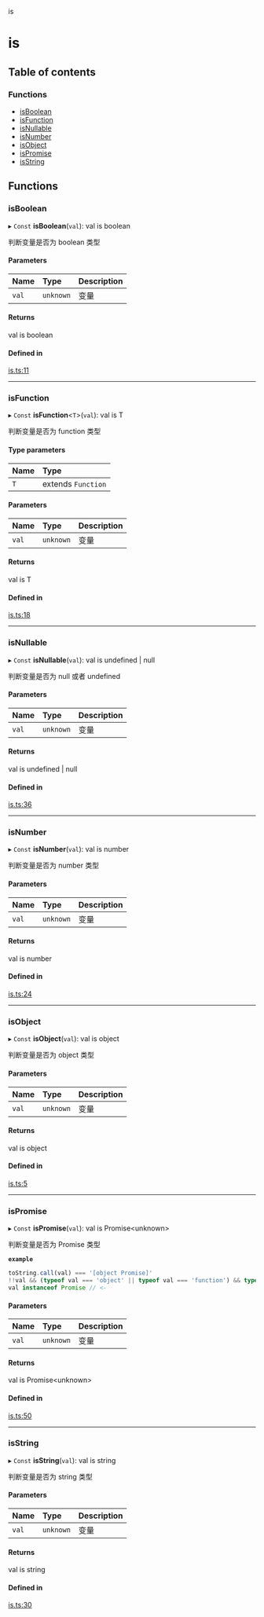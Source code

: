 is

# is

## Table of contents

### Functions

- [isBoolean](README.md#isboolean)
- [isFunction](README.md#isfunction)
- [isNullable](README.md#isnullable)
- [isNumber](README.md#isnumber)
- [isObject](README.md#isobject)
- [isPromise](README.md#ispromise)
- [isString](README.md#isstring)

## Functions

### isBoolean

▸ `Const` **isBoolean**(`val`): val is boolean

判断变量是否为 boolean 类型

#### Parameters

| Name | Type | Description |
| :------ | :------ | :------ |
| `val` | `unknown` | 变量 |

#### Returns

val is boolean

#### Defined in

[is.ts:11](https://github.com/xizher/nhz-utils/blob/b64214c/src/is/is.ts#L11)

___

### isFunction

▸ `Const` **isFunction**<`T`\>(`val`): val is T

判断变量是否为 function 类型

#### Type parameters

| Name | Type |
| :------ | :------ |
| `T` | extends `Function` |

#### Parameters

| Name | Type | Description |
| :------ | :------ | :------ |
| `val` | `unknown` | 变量 |

#### Returns

val is T

#### Defined in

[is.ts:18](https://github.com/xizher/nhz-utils/blob/b64214c/src/is/is.ts#L18)

___

### isNullable

▸ `Const` **isNullable**(`val`): val is undefined \| null

判断变量是否为 null 或者 undefined

#### Parameters

| Name | Type | Description |
| :------ | :------ | :------ |
| `val` | `unknown` | 变量 |

#### Returns

val is undefined \| null

#### Defined in

[is.ts:36](https://github.com/xizher/nhz-utils/blob/b64214c/src/is/is.ts#L36)

___

### isNumber

▸ `Const` **isNumber**(`val`): val is number

判断变量是否为 number 类型

#### Parameters

| Name | Type | Description |
| :------ | :------ | :------ |
| `val` | `unknown` | 变量 |

#### Returns

val is number

#### Defined in

[is.ts:24](https://github.com/xizher/nhz-utils/blob/b64214c/src/is/is.ts#L24)

___

### isObject

▸ `Const` **isObject**(`val`): val is object

判断变量是否为 object 类型

#### Parameters

| Name | Type | Description |
| :------ | :------ | :------ |
| `val` | `unknown` | 变量 |

#### Returns

val is object

#### Defined in

[is.ts:5](https://github.com/xizher/nhz-utils/blob/b64214c/src/is/is.ts#L5)

___

### isPromise

▸ `Const` **isPromise**(`val`): val is Promise<unknown\>

判断变量是否为 Promise 类型

**`example`**
```ts
toString.call(val) === '[object Promise]'
!!val && (typeof val === 'object' || typeof val === 'function') && typeof val.then === 'function'
val instanceof Promise // <-
```

#### Parameters

| Name | Type | Description |
| :------ | :------ | :------ |
| `val` | `unknown` | 变量 |

#### Returns

val is Promise<unknown\>

#### Defined in

[is.ts:50](https://github.com/xizher/nhz-utils/blob/b64214c/src/is/is.ts#L50)

___

### isString

▸ `Const` **isString**(`val`): val is string

判断变量是否为 string 类型

#### Parameters

| Name | Type | Description |
| :------ | :------ | :------ |
| `val` | `unknown` | 变量 |

#### Returns

val is string

#### Defined in

[is.ts:30](https://github.com/xizher/nhz-utils/blob/b64214c/src/is/is.ts#L30)

